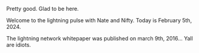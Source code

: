 Pretty good. Glad to be here.

Welcome to the lightning pulse with Nate and Nifty. Today is February 5th, 2024. 

The lightning network whitepaper was published on march 9th, 2016... Yall are idiots. 
